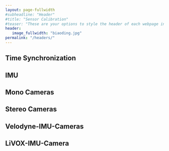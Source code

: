 ```yaml
---
layout: page-fullwidth
#subheadline: "Header"
#title: "Sensor Calibration"
#teaser: "These are your options to style the header of each webpage individually. <em>Feeling Responsive</em> uses <a href='http://srobbin.com/jquery-plugins/backstretch/'>Backstretch by Scott Robin</a> to expand them from left to right. The width should be 1600 pixel or higher using a ratio like 16:9 or 21:9 or 2:1."
header:
   image_fullwidth: "biaoding.jpg"
permalink: "/headers/"
---
```


## Time Synchronization

## IMU

## Mono Cameras

## Stereo Cameras

## Velodyne-IMU-Cameras

## LiVOX-IMU-Camera